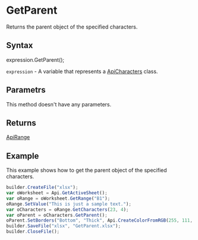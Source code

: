 # GetParent

Returns the parent object of the specified characters.

## Syntax

expression.GetParent();

`expression` - A variable that represents a [ApiCharacters](../ApiCharacters.md) class.

## Parametrs

This method doesn't have any parameters.

## Returns

[ApiRange](../../ApiRange/ApiRange.md)

## Example

This example shows how to get the parent object of the specified characters.

```javascript
builder.CreateFile("xlsx");
var oWorksheet = Api.GetActiveSheet();
var oRange = oWorksheet.GetRange("B1");
oRange.SetValue("This is just a sample text.");
var oCharacters = oRange.GetCharacters(23, 4);
var oParent = oCharacters.GetParent();
oParent.SetBorders("Bottom", "Thick", Api.CreateColorFromRGB(255, 111, 61));
builder.SaveFile("xlsx", "GetParent.xlsx");
builder.CloseFile();
```